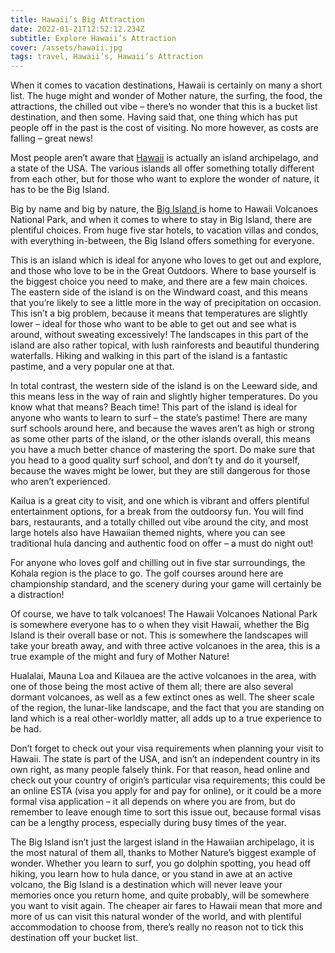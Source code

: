 ```yaml
---
title: Hawaii’s Big Attraction
date: 2022-01-21T12:52:12.234Z
subtitle: Explore Hawaii’s Attraction
cover: /assets/hawaii.jpg
tags: travel, Hawaii’s, Hawaii’s Attraction
---
```

When it comes to vacation destinations, Hawaii is certainly on many a short list. The huge might and wonder of Mother nature, the surfing, the food, the attractions, the chilled out vibe – there’s no wonder that this is a bucket list destination, and then some. Having said that, one thing which has put people off in the past is the cost of visiting. No more however, as costs are falling – great news!

Most people aren’t aware that [Hawaii](https://guidetour.in/places-to-visit-in-hawaii/) is actually an island archipelago, and a state of the USA. The various islands all offer something totally different from each other, but for those who want to explore the wonder of nature, it has to be the Big Island.

Big by name and big by nature, the [Big Island ](https://guidetour.in/family-activities-in-fiji-island/)is home to Hawaii Volcanoes National Park, and when it comes to where to stay in Big Island, there are plentiful choices. From huge five star hotels, to vacation villas and condos, with everything in-between, the Big Island offers something for everyone.

This is an island which is ideal for anyone who loves to get out and explore, and those who love to be in the Great Outdoors. Where to base yourself is the biggest choice you need to make, and there are a few main choices. The eastern side of the island is on the Windward coast, and this means that you’re likely to see a little more in the way of precipitation on occasion. This isn’t a big problem, because it means that temperatures are slightly lower – ideal for those who want to be able to get out and see what is around, without sweating excessively! The landscapes in this part of the island are also rather topical, with lush rainforests and beautiful thundering waterfalls. Hiking and walking in this part of the island is a fantastic pastime, and a very popular one at that.

In total contrast, the western side of the island is on the Leeward side, and this means less in the way of rain and slightly higher temperatures. Do you know what that means? Beach time! This part of the island is ideal for anyone who wants to learn to surf – the state’s pastime! There are many surf schools around here, and because the waves aren’t as high or strong as some other parts of the island, or the other islands overall, this means you have a much better chance of mastering the sport. Do make sure that you head to a good quality surf school, and don’t ty and do it yourself, because the waves might be lower, but they are still dangerous for those who aren’t experienced.

Kailua is a great city to visit, and one which is vibrant and offers plentiful entertainment options, for a break from the outdoorsy fun. You will find bars, restaurants, and a totally chilled out vibe around the city, and most large hotels also have Hawaiian themed nights, where you can see traditional hula dancing and authentic food on offer – a must do night out!

For anyone who loves golf and chilling out in five star surroundings, the Kohala region is the place to go. The golf courses around here are championship standard, and the scenery during your game will certainly be a distraction!

Of course, we have to talk volcanoes! The Hawaii Volcanoes National Park is somewhere everyone has to o when they visit Hawaii, whether the Big Island is their overall base or not. This is somewhere the landscapes will take your breath away, and with three active volcanoes in the area, this is a true example of the might and fury of Mother Nature!

Hualalai, Mauna Loa and Kilauea are the active volcanoes in the area, with one of those being the most active of them all; there are also several dormant volcanoes, as well as a few extinct ones as well. The sheer scale of the region, the lunar-like landscape, and the fact that you are standing on land which is a real other-worldly matter, all adds up to a true experience to be had.

Don’t forget to check out your visa requirements when planning your visit to Hawaii. The state is part of the USA, and isn’t an independent country in its own right, as many people falsely think. For that reason, head online and check out your country of origin’s particular visa requirements; this could be an online ESTA (visa you apply for and pay for online), or it could be a more formal visa application – it all depends on where you are from, but do remember to leave enough time to sort this issue out, because formal visas can be a lengthy process, especially during busy times of the year.

The Big Island isn’t just the largest island in the Hawaiian archipelago, it is the most natural of them all, thanks to Mother Nature’s biggest example of wonder. Whether you learn to surf, you go dolphin spotting, you head off hiking, you learn how to hula dance, or you stand in awe at an active volcano, the Big Island is a destination which will never leave your memories once you return home, and quite probably, will be somewhere you want to visit again. The cheaper air fares to Hawaii mean that more and more of us can visit this natural wonder of the world, and with plentiful accommodation to choose from, there’s really no reason not to tick this destination off your bucket list.